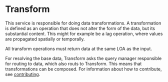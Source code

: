 
# Transform

This service is responsible for doing data transformations. A transformation is
defined as an operation that does not alter the form of the data, but its
substantial content. This might for example be a lag operation, where values
are propagated spatially or temporally.

All transform operations must return data at the same LOA as the input.

For resolving the base data, Transform asks the query manager responsible for
routing to data, which also routs to Transform. This means that transformations
can be composed.
For information about how to contribute, see [contributing](https://www.github.com/prio-data/contributing).
